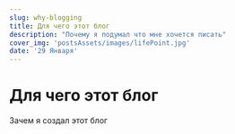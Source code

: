 ```yaml
---
slug: why-blogging
title: Для чего этот блог
description: "Почему я подумал что мне хочется писать"
cover_img: 'postsAssets/images/lifePoint.jpg'
date: '29 Января'
---
```


# Для чего этот блог

Зачем я создал этот блог
